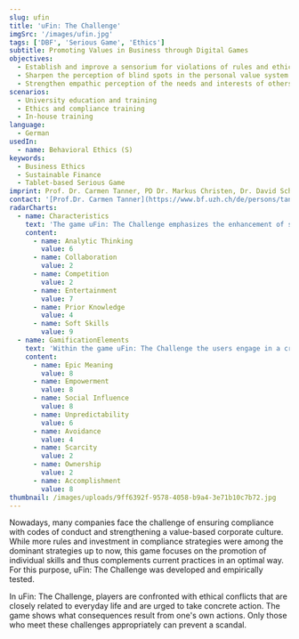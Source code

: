 ```yaml
---
slug: ufin
title: 'uFin: The Challenge'
imgSrc: '/images/ufin.jpg'
tags: ['DBF', 'Serious Game', 'Ethics']
subtitle: Promoting Values in Business through Digital Games
objectives:
  - Establish and improve a sensorium for violations of rules and ethical standards.
  - Sharpen the perception of blind spots in the personal value system.
  - Strengthen empathic perception of the needs and interests of others.
scenarios:
  - University education and training
  - Ethics and compliance training
  - In-house training
language:
  - German
usedIn:
  - name: Behavioral Ethics (S)
keywords:
  - Business Ethics
  - Sustainable Finance
  - Tablet-based Serious Game
imprint: Prof. Dr. Carmen Tanner, PD Dr. Markus Christen, Dr. David Schmocker, and Johannes Katsarov (game development), koboldgames GmbH ([www.koboldgames.ch](http://www.koboldgames.ch/), technical implementation)
contact: '[Prof.Dr. Carmen Tanner](https://www.bf.uzh.ch/de/persons/tanner-carmen), Department of Banking and Finance UZH, Center for Responsibility in Finance'
radarCharts:
  - name: Characteristics
    text: 'The game uFin: The Challenge emphasizes the enhancement of soft skills while providing a high entertainment value.'
    content:
      - name: Analytic Thinking
        value: 6
      - name: Collaboration
        value: 2
      - name: Competition
        value: 2
      - name: Entertainment
        value: 7
      - name: Prior Knowledge
        value: 4
      - name: Soft Skills
        value: 9
  - name: GamificationElements
    text: 'Within the game uFin: The Challenge the users engage in a creative process where they have to figure out ethical decisions. They experience an epic meaning by believing that they are chosen to solve a bigger ethical issue within the company.'
    content:
      - name: Epic Meaning
        value: 8
      - name: Empowerment
        value: 8
      - name: Social Influence
        value: 8
      - name: Unpredictability
        value: 6
      - name: Avoidance
        value: 4
      - name: Scarcity
        value: 2
      - name: Ownership
        value: 2
      - name: Accomplishment
        value: 8
thumbnail: /images/uploads/9ff6392f-9578-4058-b9a4-3e71b10c7b72.jpg
---
```


Nowadays, many companies face the challenge of ensuring compliance with codes of conduct and strengthening a value-based corporate culture. While more rules and investment in compliance strategies were among the dominant strategies up to now, this game focuses on the promotion of individual skills and thus complements current practices in an optimal way. For this purpose, uFin: The Challenge was developed and empirically tested.

In uFin: The Challenge, players are confronted with ethical conflicts that are closely related to everyday life and are urged to take concrete action. The game shows what consequences result from one's own actions. Only those who meet these challenges appropriately can prevent a scandal.
